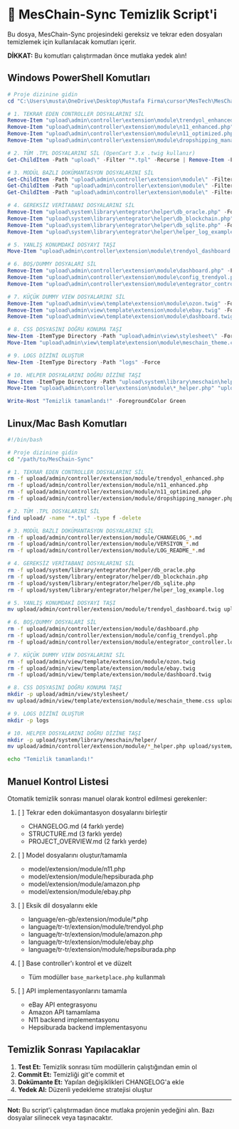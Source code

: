 # 🧹 MesChain-Sync Temizlik Script'i

Bu dosya, MesChain-Sync projesindeki gereksiz ve tekrar eden dosyaları temizlemek için kullanılacak komutları içerir.

**DİKKAT:** Bu komutları çalıştırmadan önce mutlaka yedek alın!

## Windows PowerShell Komutları

```powershell
# Proje dizinine gidin
cd "C:\Users\musta\OneDrive\Desktop\Mustafa Firma\cursor\MesTech\MesChain-Sync"

# 1. TEKRAR EDEN CONTROLLER DOSYALARINI SİL
Remove-Item "upload\admin\controller\extension\module\trendyol_enhanced.php" -Force
Remove-Item "upload\admin\controller\extension\module\n11_enhanced.php" -Force
Remove-Item "upload\admin\controller\extension\module\n11_optimized.php" -Force
Remove-Item "upload\admin\controller\extension\module\dropshipping_manager.php" -Force

# 2. TÜM .TPL DOSYALARINI SİL (OpenCart 3.x .twig kullanır)
Get-ChildItem -Path "upload\" -Filter "*.tpl" -Recurse | Remove-Item -Force

# 3. MODÜL BAZLI DOKÜMANTASYON DOSYALARINI SİL
Get-ChildItem -Path "upload\admin\controller\extension\module\" -Filter "CHANGELOG_*.md" | Remove-Item -Force
Get-ChildItem -Path "upload\admin\controller\extension\module\" -Filter "VERSIYON_*.md" | Remove-Item -Force
Get-ChildItem -Path "upload\admin\controller\extension\module\" -Filter "LOG_README_*.md" | Remove-Item -Force

# 4. GEREKSİZ VERİTABANI DOSYALARINI SİL
Remove-Item "upload\system\library\entegrator\helper\db_oracle.php" -Force
Remove-Item "upload\system\library\entegrator\helper\db_blockchain.php" -Force
Remove-Item "upload\system\library\entegrator\helper\db_sqlite.php" -Force
Remove-Item "upload\system\library\entegrator\helper\helper_log_example.log" -Force

# 5. YANLIŞ KONUMDAKİ DOSYAYI TAŞI
Move-Item "upload\admin\controller\extension\module\trendyol_dashboard.twig" "upload\admin\view\template\extension\module\" -Force

# 6. BOŞ/DUMMY DOSYALARI SİL
Remove-Item "upload\admin\controller\extension\module\dashboard.php" -Force
Remove-Item "upload\admin\controller\extension\module\config_trendyol.php" -Force
Remove-Item "upload\admin\controller\extension\module\entegrator_controller.log" -Force

# 7. KÜÇÜK DUMMY VIEW DOSYALARINI SİL
Remove-Item "upload\admin\view\template\extension\module\ozon.twig" -Force -ErrorAction SilentlyContinue
Remove-Item "upload\admin\view\template\extension\module\ebay.twig" -Force -ErrorAction SilentlyContinue
Remove-Item "upload\admin\view\template\extension\module\dashboard.twig" -Force -ErrorAction SilentlyContinue

# 8. CSS DOSYASINI DOĞRU KONUMA TAŞI
New-Item -ItemType Directory -Path "upload\admin\view\stylesheet\" -Force
Move-Item "upload\admin\view\template\extension\module\meschain_theme.css" "upload\admin\view\stylesheet\" -Force

# 9. LOGS DİZİNİ OLUŞTUR
New-Item -ItemType Directory -Path "logs" -Force

# 10. HELPER DOSYALARINI DOĞRU DİZİNE TAŞI
New-Item -ItemType Directory -Path "upload\system\library\meschain\helper\" -Force
Move-Item "upload\admin\controller\extension\module\*_helper.php" "upload\system\library\meschain\helper\" -Force

Write-Host "Temizlik tamamlandı!" -ForegroundColor Green
```

## Linux/Mac Bash Komutları

```bash
#!/bin/bash

# Proje dizinine gidin
cd "/path/to/MesChain-Sync"

# 1. TEKRAR EDEN CONTROLLER DOSYALARINI SİL
rm -f upload/admin/controller/extension/module/trendyol_enhanced.php
rm -f upload/admin/controller/extension/module/n11_enhanced.php
rm -f upload/admin/controller/extension/module/n11_optimized.php
rm -f upload/admin/controller/extension/module/dropshipping_manager.php

# 2. TÜM .TPL DOSYALARINI SİL
find upload/ -name "*.tpl" -type f -delete

# 3. MODÜL BAZLI DOKÜMANTASYON DOSYALARINI SİL
rm -f upload/admin/controller/extension/module/CHANGELOG_*.md
rm -f upload/admin/controller/extension/module/VERSIYON_*.md
rm -f upload/admin/controller/extension/module/LOG_README_*.md

# 4. GEREKSİZ VERİTABANI DOSYALARINI SİL
rm -f upload/system/library/entegrator/helper/db_oracle.php
rm -f upload/system/library/entegrator/helper/db_blockchain.php
rm -f upload/system/library/entegrator/helper/db_sqlite.php
rm -f upload/system/library/entegrator/helper/helper_log_example.log

# 5. YANLIŞ KONUMDAKİ DOSYAYI TAŞI
mv upload/admin/controller/extension/module/trendyol_dashboard.twig upload/admin/view/template/extension/module/

# 6. BOŞ/DUMMY DOSYALARI SİL
rm -f upload/admin/controller/extension/module/dashboard.php
rm -f upload/admin/controller/extension/module/config_trendyol.php
rm -f upload/admin/controller/extension/module/entegrator_controller.log

# 7. KÜÇÜK DUMMY VIEW DOSYALARINI SİL
rm -f upload/admin/view/template/extension/module/ozon.twig
rm -f upload/admin/view/template/extension/module/ebay.twig
rm -f upload/admin/view/template/extension/module/dashboard.twig

# 8. CSS DOSYASINI DOĞRU KONUMA TAŞI
mkdir -p upload/admin/view/stylesheet/
mv upload/admin/view/template/extension/module/meschain_theme.css upload/admin/view/stylesheet/

# 9. LOGS DİZİNİ OLUŞTUR
mkdir -p logs

# 10. HELPER DOSYALARINI DOĞRU DİZİNE TAŞI
mkdir -p upload/system/library/meschain/helper/
mv upload/admin/controller/extension/module/*_helper.php upload/system/library/meschain/helper/

echo "Temizlik tamamlandı!"
```

## Manuel Kontrol Listesi

Otomatik temizlik sonrası manuel olarak kontrol edilmesi gerekenler:

1. [ ] Tekrar eden dokümantasyon dosyalarını birleştir
   - CHANGELOG.md (4 farklı yerde)
   - STRUCTURE.md (3 farklı yerde)
   - PROJECT_OVERVIEW.md (2 farklı yerde)

2. [ ] Model dosyalarını oluştur/tamamla
   - model/extension/module/n11.php
   - model/extension/module/hepsiburada.php
   - model/extension/module/amazon.php
   - model/extension/module/ebay.php

3. [ ] Eksik dil dosyalarını ekle
   - language/en-gb/extension/module/*.php
   - language/tr-tr/extension/module/trendyol.php
   - language/tr-tr/extension/module/amazon.php
   - language/tr-tr/extension/module/ebay.php
   - language/tr-tr/extension/module/hepsiburada.php

4. [ ] Base controller'ı kontrol et ve düzelt
   - Tüm modüller `base_marketplace.php` kullanmalı

5. [ ] API implementasyonlarını tamamla
   - eBay API entegrasyonu
   - Amazon API tamamlama
   - N11 backend implementasyonu
   - Hepsiburada backend implementasyonu

## Temizlik Sonrası Yapılacaklar

1. **Test Et:** Temizlik sonrası tüm modüllerin çalıştığından emin ol
2. **Commit Et:** Temizliği git'e commit et
3. **Dokümante Et:** Yapılan değişiklikleri CHANGELOG'a ekle
4. **Yedek Al:** Düzenli yedekleme stratejisi oluştur

---

**Not:** Bu script'i çalıştırmadan önce mutlaka projenin yedeğini alın. Bazı dosyalar silinecek veya taşınacaktır. 